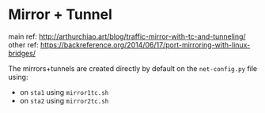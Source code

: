 # Mirror + Tunnel

main ref: http://arthurchiao.art/blog/traffic-mirror-with-tc-and-tunneling/
other ref: https://backreference.org/2014/06/17/port-mirroring-with-linux-bridges/

The mirrors+tunnels are created directly by default on the `net-config.py` file using: 

 - on `sta1` using `mirror1tc.sh`
 - on `sta2` using `mirror2tc.sh`